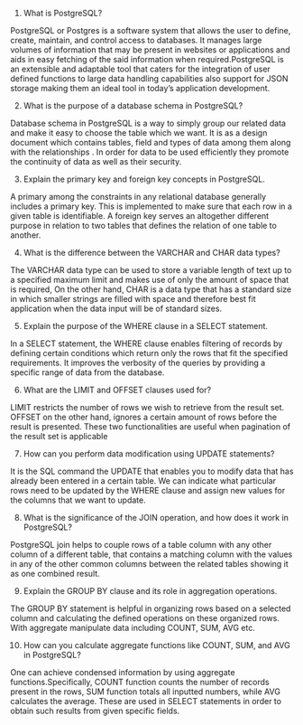 1) What is PostgreSQL?

PostgreSQL or Postgres is a software system that allows the user to define, create, maintain, and control access to databases. It manages large volumes of information that may be present in websites or applications and aids in easy fetching of the said information when required.PostgreSQL is an extensible and adaptable tool that caters for the integration of user defined functions to large data handling capabilities also support for JSON storage making them an ideal tool in today’s application development.

2) What is the purpose of a database schema in PostgreSQL?

Database schema in PostgreSQL is a way to simply group our related data and make it easy to choose the table which we want. It is as a design document which contains tables, field and types of data among them along with the relationships . In order for data to be used efficiently they promote the continuity of data as well as their security.

3) Explain the primary key and foreign key concepts in PostgreSQL.

A primary among the constraints in any relational database generally includes a primary key. This is implemented to make sure that each row in a given table is identifiable.  A foreign key serves an altogether different purpose in relation to two tables that defines the relation of one table to another.

4) What is the difference between the VARCHAR and CHAR data types?

 The VARCHAR data type can be used to store a variable length of text up to a specified maximum limit and makes use of only the amount of space that is required, On the other hand, CHAR is a data type that has a standard size in which smaller strings are filled with space and therefore best fit application when the data input will be of standard sizes.

5) Explain the purpose of the WHERE clause in a SELECT statement.

In a SELECT statement, the WHERE clause enables filtering of records by defining certain conditions which return only the rows that fit the specified requirements. It improves the verbosity of the queries by providing a specific range of data from the database.

6) What are the LIMIT and OFFSET clauses used for?

LIMIT restricts the number of rows we wish to retrieve from the result set. OFFSET on the other hand, ignores a certain amount of rows before the result is presented. These two functionalities are useful when pagination of the result set is applicable

7) How can you perform data modification using UPDATE statements?

It is the SQL command the UPDATE that enables you to modify data that has already been entered in a certain table. We can indicate what particular rows need to be updated by the WHERE clause and assign new values for the columns that we want to update.

8) What is the significance of the JOIN operation, and how does it work in PostgreSQL?

PostgreSQL join helps to couple rows of a table column with any other column of a different table, that contains a matching column with the values in any of the other common columns between the related tables showing it as one combined result.

9)  Explain the GROUP BY clause and its role in aggregation operations.

The GROUP BY statement is helpful in organizing rows based on a selected column and calculating the defined operations on these organized rows. With aggregate manipulate data including COUNT, SUM, AVG etc.

10)  How can you calculate aggregate functions like COUNT, SUM, and AVG in PostgreSQL?

One can achieve condensed information by using aggregate functions.Specifically, COUNT function counts the number of records present in the rows, SUM function totals all inputted numbers, while AVG calculates the average. These are used in SELECT statements in order to obtain such results from given specific fields.
